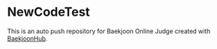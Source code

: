 # NewCodeTest
This is an auto push repository for Baekjoon Online Judge created with [BaekjoonHub](https://github.com/BaekjoonHub/BaekjoonHub).
